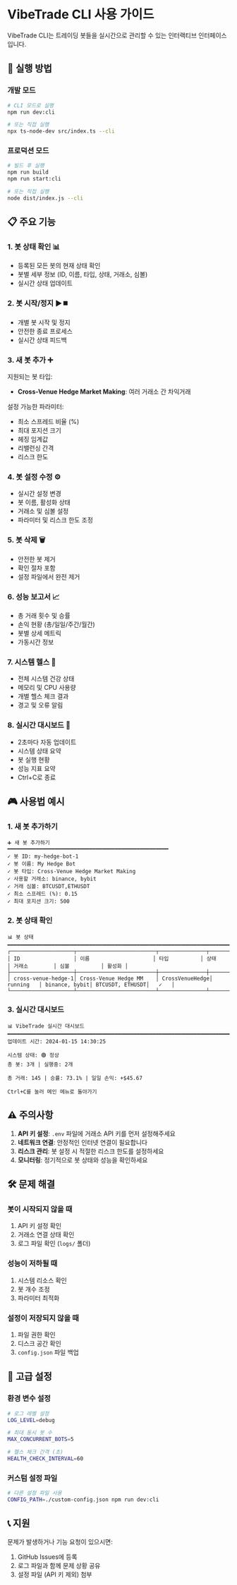 # VibeTrade CLI 사용 가이드

VibeTrade CLI는 트레이딩 봇들을 실시간으로 관리할 수 있는 인터랙티브 인터페이스입니다.

## 🚀 실행 방법

### 개발 모드
```bash
# CLI 모드로 실행
npm run dev:cli

# 또는 직접 실행
npx ts-node-dev src/index.ts --cli
```

### 프로덕션 모드
```bash
# 빌드 후 실행
npm run build
npm run start:cli

# 또는 직접 실행
node dist/index.js --cli
```

## 📋 주요 기능

### 1. 봇 상태 확인 📊
- 등록된 모든 봇의 현재 상태 확인
- 봇별 세부 정보 (ID, 이름, 타입, 상태, 거래소, 심볼)
- 실시간 상태 업데이트

### 2. 봇 시작/정지 ▶️⏹️
- 개별 봇 시작 및 정지
- 안전한 종료 프로세스
- 실시간 상태 피드백

### 3. 새 봇 추가 ➕
지원되는 봇 타입:
- **Cross-Venue Hedge Market Making**: 여러 거래소 간 차익거래

설정 가능한 파라미터:
- 최소 스프레드 비율 (%)
- 최대 포지션 크기
- 헤징 임계값
- 리밸런싱 간격
- 리스크 한도

### 4. 봇 설정 수정 ⚙️
- 실시간 설정 변경
- 봇 이름, 활성화 상태
- 거래소 및 심볼 설정
- 파라미터 및 리스크 한도 조정

### 5. 봇 삭제 🗑️
- 안전한 봇 제거
- 확인 절차 포함
- 설정 파일에서 완전 제거

### 6. 성능 보고서 📈
- 총 거래 횟수 및 승률
- 손익 현황 (총/일일/주간/월간)
- 봇별 상세 메트릭
- 가동시간 정보

### 7. 시스템 헬스 🏥
- 전체 시스템 건강 상태
- 메모리 및 CPU 사용량
- 개별 헬스 체크 결과
- 경고 및 오류 알림

### 8. 실시간 대시보드 🔄
- 2초마다 자동 업데이트
- 시스템 상태 요약
- 봇 실행 현황
- 성능 지표 요약
- Ctrl+C로 종료

## 🎮 사용법 예시

### 1. 새 봇 추가하기
```
➕ 새 봇 추가하기
━━━━━━━━━━━━━━━━━━━━━━━━━━━━━━━━━━━━━━━━━━━━━━━━━━━
✓ 봇 ID: my-hedge-bot-1
✓ 봇 이름: My Hedge Bot
✓ 봇 타입: Cross-Venue Hedge Market Making
✓ 사용할 거래소: binance, bybit
✓ 거래 심볼: BTCUSDT,ETHUSDT
✓ 최소 스프레드 (%): 0.15
✓ 최대 포지션 크기: 500
```

### 2. 봇 상태 확인
```
📊 봇 상태
━━━━━━━━━━━━━━━━━━━━━━━━━━━━━━━━━━━━━━━━━━━━━━━━━━━━━━━━━━━━━━━━━━━━━━━━━━━━━━━━
┌────────────────────┬─────────────────────────┬───────────────┬────────────┬───────────────┬───────────────┬────────┐
│ ID                 │ 이름                    │ 타입          │ 상태       │ 거래소        │ 심볼          │ 활성화 │
├────────────────────┼─────────────────────────┼───────────────┼────────────┼───────────────┼───────────────┼────────┤
│ cross-venue-hedge-1│ Cross-Venue Hedge MM    │ CrossVenueHedge│ running   │ binance, bybit│ BTCUSDT, ETHUSDT│   ✓   │
└────────────────────┴─────────────────────────┴───────────────┴────────────┴───────────────┴───────────────┴────────┘
```

### 3. 실시간 대시보드
```
📊 VibeTrade 실시간 대시보드
━━━━━━━━━━━━━━━━━━━━━━━━━━━━━━━━━━━━━━━━━━━━━━━━━━━━━━━━━━━━━━━━━━━━━━━━━━━━━━━━
업데이트 시간: 2024-01-15 14:30:25

시스템 상태: 🟢 정상
총 봇: 3개 | 실행중: 2개

총 거래: 145 | 승률: 73.1% | 일일 손익: +$45.67

Ctrl+C를 눌러 메인 메뉴로 돌아가기
```

## ⚠️ 주의사항

1. **API 키 설정**: `.env` 파일에 거래소 API 키를 먼저 설정해주세요
2. **네트워크 연결**: 안정적인 인터넷 연결이 필요합니다
3. **리스크 관리**: 봇 설정 시 적절한 리스크 한도를 설정하세요
4. **모니터링**: 정기적으로 봇 상태와 성능을 확인하세요

## 🛠 문제 해결

### 봇이 시작되지 않을 때
1. API 키 설정 확인
2. 거래소 연결 상태 확인
3. 로그 파일 확인 (`logs/` 폴더)

### 성능이 저하될 때
1. 시스템 리소스 확인
2. 봇 개수 조정
3. 파라미터 최적화

### 설정이 저장되지 않을 때
1. 파일 권한 확인
2. 디스크 공간 확인
3. `config.json` 파일 백업

## 🔧 고급 설정

### 환경 변수 설정
```bash
# 로그 레벨 설정
LOG_LEVEL=debug

# 최대 동시 봇 수
MAX_CONCURRENT_BOTS=5

# 헬스 체크 간격 (초)
HEALTH_CHECK_INTERVAL=60
```

### 커스텀 설정 파일
```bash
# 다른 설정 파일 사용
CONFIG_PATH=./custom-config.json npm run dev:cli
```

## 📞 지원

문제가 발생하거나 기능 요청이 있으시면:
1. GitHub Issues에 등록
2. 로그 파일과 함께 문제 상황 공유
3. 설정 파일 (API 키 제외) 첨부